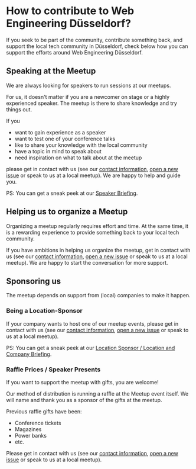 # How to contribute to Web Engineering Düsseldorf?

If you seek to be part of the community, contribute something back, and support the local tech community in Düsseldorf, check below how you can support the efforts around Web Engineering Düsseldorf.

## Speaking at the Meetup

We are always looking for speakers to run sessions at our meetups.

For us, it doesn't matter if you are a newcomer on stage or a highly experienced speaker.
The meetup is there to share knowledge and try things out.

If you

* want to gain experience as a speaker
* want to test one of your conference talks
* like to share your knowledge with the local community
* have a topic in mind to speak about
* need inspiration on what to talk about at the meetup

please get in contact with us (see our [contact information](./README.md#organizers-and-contact), [open a new issue](https://github.com/WebEngDUS/WebEngDUS/issues/new) or speak to us at a local meetup).
We are happy to help and guide you.

PS: You can get a sneak peek at our [Speaker Briefing](./README.md#speaker-briefing).

## Helping us to organize a Meetup

Organizing a meetup regularly requires effort and time.
At the same time, it is a rewarding experience to provide something back to your local tech community.

If you have ambitions in helping us organize the meetup, get in contact with us (see our [contact information](./README.md#organizers-and-contact), [open a new issue](https://github.com/WebEngDUS/WebEngDUS/issues/new) or speak to us at a local meetup).
We are happy to start the conversation for more support.

## Sponsoring us

The meetup depends on support from (local) companies to make it happen.

### Being a Location-Sponsor

If your company wants to host one of our meetup events, please get in contact with us (see our [contact information](./README.md#organizers-and-contact), [open a new issue](https://github.com/WebEngDUS/WebEngDUS/issues/new) or speak to us at a local meetup).

PS: You can get a sneak peek at our [Location Sponsor / Location and Company Briefing](./README.md#location-sponsor--location-and-company-briefing).

### Raffle Prices / Speaker Presents

If you want to support the meetup with gifts, you are welcome!

Our method of distribution is running a raffle at the Meetup event itself.
We will name and thank you as a sponsor of the gifts at the meetup.

Previous raffle gifts have been:

* Conference tickets
* Magazines
* Power banks
* etc.

Please get in contact with us (see our [contact information](./README.md#organizers-and-contact), [open a new issue](https://github.com/WebEngDUS/WebEngDUS/issues/new) or speak to us at a local meetup).
